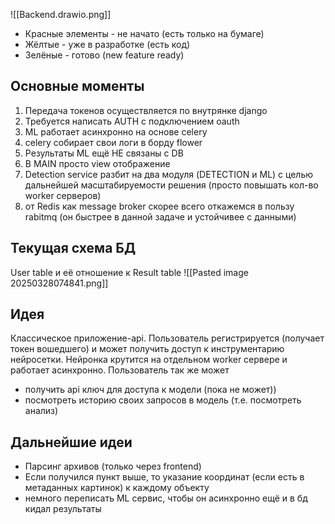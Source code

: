 ![[Backend.drawio.png]]
- Красные элементы - не начато (есть только на бумаге)
- Жёлтые - уже в разработке (есть код)
- Зелёные - готово (new feature ready)

## Основные моменты
1) Передача токенов осуществляется по внутрянке django
2) Требуется написать AUTH с подключением oauth
3) ML работает асинхронно на основе celery
4) celery собирает свои логи в борду flower
5) Результаты ML ещё НЕ связаны с DB
6) В MAIN просто view отображение
7) Detection service разбит на два модуля (DETECTION и ML) с целью дальнейшей масштабируемости решения (просто повышать кол-во worker серверов)
8) от Redis как message broker скорее всего откажемся в пользу rabitmq (он быстрее в данной задаче и устойчивее с данными)
## Текущая схема БД 
User table и её отношение к Result table
![[Pasted image 20250328074841.png]]

## Идея
Классическое приложение-api. Пользователь регистрируется (получает токен вошедшего) и может получить доступ к инструментарию нейросетки. Нейронка крутится на отдельном worker сервере и работает асинхронно. Пользователь так же может
- получить api ключ для доступа к модели (пока не может))
- посмотреть историю своих запросов в модель (т.е. посмотреть анализ)

## Дальнейшие идеи
- Парсинг архивов (только через frontend)
- Если получился пункт выше, то указание координат (если есть в метаданных картинок) к каждому объекту
- немного переписать ML сервис, чтобы он асинхронно ещё и в бд кидал результаты